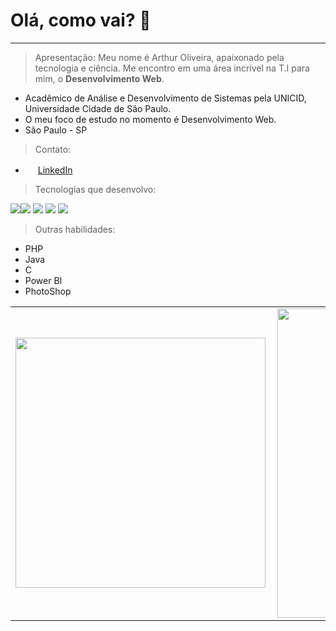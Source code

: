 # Olá, como vai? :vulcan_salute:
***
> Apresentação:
Meu nome é Arthur Oliveira, apaixonado pela tecnologia e ciência. Me encontro em uma área incrível na T.I para mim, o **Desenvolvimento Web**.

* Acadêmico de Análise e Desenvolvimento de Sistemas pela UNICID, Universidade Cidade de São Paulo.
* O meu foco de estudo no momento é Desenvolvimento Web.
* São Paulo - SP

> Contato:

* <a href="https://www.linkedin.com/in/arthur-oliveira-/"><img src="https://github.com/ArthurOliveiraTeles/arthuroliveira/blob/main/linkedin_icon.png" width="16"></img></a> [LinkedIn](https://www.linkedin.com/in/arthur-oliveira-/)  

> Tecnologias que desenvolvo:

<img src="https://github.com/ArthurOliveiraTeles/arthuroliveira/blob/main/html5.png"><img src="https://github.com/ArthurOliveiraTeles/arthuroliveira/blob/main/css3.png">
<img src="https://github.com/ArthurOliveiraTeles/arthuroliveira/blob/main/javascript.png">
<img src="https://github.com/ArthurOliveiraTeles/arthuroliveira/blob/main/python3%20(1).png">
<img src="https://github.com/ArthurOliveiraTeles/arthuroliveira/blob/main/mysql%20(1).png">

> Outras habilidades:

* PHP
* Java
* C
* Power BI
* PhotoShop

<center>
<table>
    <tr>
        <td><img width="400px" align="left" src="https://github-readme-stats.vercel.app/api/top-langs/?username=ArthurOliveiraTeles&hide=html&layout=compact&theme=tokyonight" /></td>
        <td><img width="495px" align="left" src="https://github-readme-stats.vercel.app/api?username=ArthurOliveiraTeles&theme=tokyonight"/></td>
    </tr>   
</table>
</center>    
